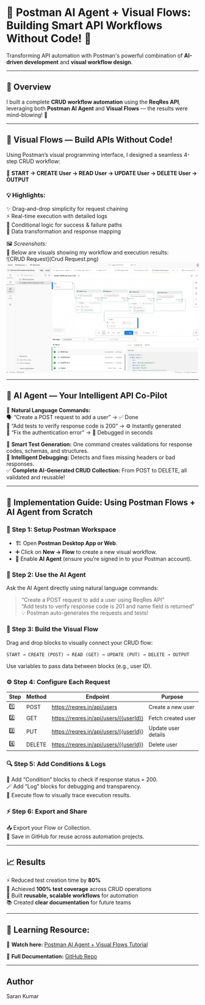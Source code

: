 
# 🤖 Postman AI Agent + Visual Flows: Building Smart API Workflows Without Code! 🚀

Transforming API automation with Postman's powerful combination of **AI-driven development** and **visual workflow design**.

---

## 🎯 Overview

I built a complete **CRUD workflow automation** using the **ReqRes API**, leveraging both **Postman AI Agent** and **Visual Flows** — the results were mind-blowing! 🤯

---

## 🎨 Visual Flows — Build APIs Without Code!

Using Postman’s visual programming interface, I designed a seamless 4-step CRUD workflow:

🧩 **START → CREATE User → READ User → UPDATE User → DELETE User → OUTPUT**

### 💡 Highlights:
✨ Drag-and-drop simplicity for request chaining  
⚡ Real-time execution with detailed logs  
🧠 Conditional logic for success & failure paths  
🔄 Data transformation and response mapping  

🖼️ *Screenshots:*  
📸 Below are visuals showing my workflow and execution results:  
![CRUD Request](Crud Request.png)  
![Flows Output](FlowsOutput.png)

---

## 🤖 AI Agent — Your Intelligent API Co-Pilot

💬 **Natural Language Commands:**  
🗣️ “Create a POST request to add a user” → ✅ Done  
🧩 “Add tests to verify response code is 200” → ⚙️ Instantly generated  
🧰 “Fix the authentication error” → 🐛 Debugged in seconds  

🧠 **Smart Test Generation:** One command creates validations for response codes, schemas, and structures.  
🐛 **Intelligent Debugging:** Detects and fixes missing headers or bad responses.  
✅ **Complete AI-Generated CRUD Collection:** From POST to DELETE, all validated and reusable!  

---

## 🧭 Implementation Guide: Using Postman Flows + AI Agent from Scratch

### 🧩 Step 1: Setup Postman Workspace
- 🏗️ Open **Postman Desktop App or Web**.  
- ➕ Click on **New → Flow** to create a new visual workflow.  
- 🧠 Enable **AI Agent** (ensure you’re signed in to your Postman account).  

### 🧠 Step 2: Use the AI Agent
Ask the AI Agent directly using natural language commands:  
> “Create a POST request to add a user using ReqRes API”  
> “Add tests to verify response code is 201 and name field is returned”  
💡 Postman auto-generates the requests and tests!  

### 🎨 Step 3: Build the Visual Flow
Drag and drop blocks to visually connect your CRUD flow:  
```
START → CREATE (POST) → READ (GET) → UPDATE (PUT) → DELETE → OUTPUT
```
Use variables to pass data between blocks (e.g., user ID).  

### ⚙️ Step 4: Configure Each Request
| Step | Method | Endpoint | Purpose |
|------|---------|-----------|----------|
| 1️⃣ | POST | https://reqres.in/api/users | Create a new user |
| 2️⃣ | GET | https://reqres.in/api/users/{{userId}} | Fetch created user |
| 3️⃣ | PUT | https://reqres.in/api/users/{{userId}} | Update user details |
| 4️⃣ | DELETE | https://reqres.in/api/users/{{userId}} | Delete user |

### 🔍 Step 5: Add Conditions & Logs
🧩 Add “Condition” blocks to check if response status = 200.  
🪄 Add “Log” blocks for debugging and transparency.  
🔄 Execute flow to visually trace execution results.  

### ⚡ Step 6: Export and Share
📤 Export your Flow or Collection.  
💾 Save in GitHub for reuse across automation projects.  

---

## 📈 Results
⚡ Reduced test creation time by **80%**  
🎯 Achieved **100% test coverage** across CRUD operations  
🔄 Built **reusable, scalable workflows** for automation  
📚 Created **clear documentation** for future teams  

---

## 🧠 Learning Resource:
🎥 **Watch here:** [Postman AI Agent + Visual Flows Tutorial](https://youtu.be/CSP9KeLkHAA?si=HH2zT4Hm-HxirWmC)

📖 **Full Documentation:** [GitHub Repo](https://github.com/mvsaran/Postman-AI-Powered-Automation/blob/main/README.md)

---

## Author

Saran Kumar
